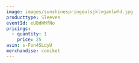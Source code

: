 ```yaml
---
image: images/sunshinespringeulsjklvgamlwfd.jpg
producttype: Sleeves
eventId: eUBdWMfNo
pricings:
  - quantity: 1
    price: 25
asin: s-Fun4SLdyU
merchandise: comiket
---
```

